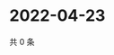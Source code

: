 # 2022-04-23

共 0 条

<!-- BEGIN WEIBO -->
<!-- 最后更新时间 Sat Apr 23 2022 00:25:03 GMT+0800 (China Standard Time) -->

<!-- END WEIBO -->
